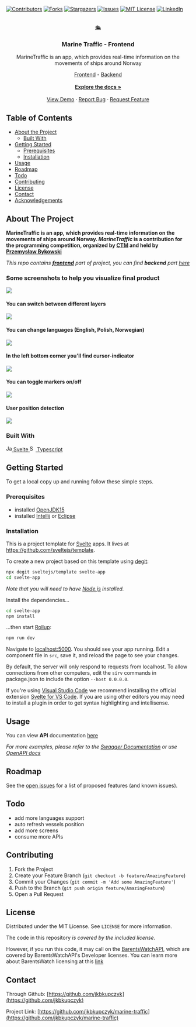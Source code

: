 <!-- PROJECT SHIELDS -->
[![Contributors][contributors-shield]][contributors-url]
[![Forks][forks-shield]][forks-url]
[![Stargazers][stars-shield]][stars-url]
[![Issues][issues-shield]][issues-url]
[![MIT License][license-shield]][license-url]
[![LinkedIn][linkedin-shield]][linkedin-url]



<!-- PROJECT LOGO -->
<br />
<div align="center">
  <a href="https://github.com/jkbkupczyk/marine-traffic">
    🛳
  </a>

  <h3 align="center">Marine Traffic - Frontend</h3>

  <p align="center">
    MarineTraffic is an app, which provides real-time information on the movements of ships around Norway
    <br />
    <div align="center" style="text-align: center">
        <a href="https://github.com/jkbkupczyk/marine-traffic">Frontend</a>
        -
        <a href="https://github.com/jkbkupczyk/marine-traffic-api">Backend</a>
    </div>
    <br />
    <a href="https://github.com/jkbkupczyk/marine-traffic"><strong>Explore the docs »</strong></a>
    <br />
    <br />
    <a href="">View Demo</a>
    ·
    <a href="https://github.com/jkbkupczyk/marine-traffic/issues">Report Bug</a>
    ·
    <a href="https://github.com/jkbkupczyk/marine-traffic/issues">Request Feature</a>
  </p>
</div>



## Table of Contents

* [About the Project](#about-the-project)
  * [Built With](#built-with)
* [Getting Started](#getting-started)
  * [Prerequisites](#prerequisites)
  * [Installation](#installation)
* [Usage](#usage)
* [Roadmap](#roadmap)
* [Todo](#todo)
* [Contributing](#contributing)
* [License](#license)
* [Contact](#contact)
* [Acknowledgements](#acknowledgements)


## About The Project

**MarineTraffic is an app, which provides real-time information on the movements of ships around Norway.
_MarineTraffic_ is a contribution for the programming competition, organized by [CTM](https://ctm.gdynia.pl/en/)
and held by [Przemysław Bykowski](https://bykowski.pl/)**

*This repo contains **[frontend](https://github.com/jkbkupczyk/marine-traffic)** part of project, you can find **backend** part [here](https://github.com/jkbkupczyk/marine-traffic-api)*

### Some screenshots to help you visualize final product

<a align="center" href="https://marine-traffic.netlify.app/">
    <img align="center" src="https://github.com/jkbkupczyk/marine-traffic/blob/master/gifs/app-presentation.gif"></img>
</a>

#### You can switch between different layers

<a align="center" href="https://marine-traffic.netlify.app/">
    <img align="center" src="https://github.com/jkbkupczyk/marine-traffic/blob/master/gifs/layers-sm.gif"></img>
</a>

#### You can change languages (English, Polish, Norwegian)

<a align="center" href="https://marine-traffic.netlify.app/">
    <img align="center" src="https://github.com/jkbkupczyk/marine-traffic/blob/master/gifs/lang.gif"></img>
</a>

#### In the left bottom corner you'll find cursor-indicator

<a align="center" href="https://marine-traffic.netlify.app/">
    <img align="center" src="https://github.com/jkbkupczyk/marine-traffic/blob/master/gifs/cursor-indicator.gif"></img>
</a>

#### You can toggle markers on/off

<a align="center" href="https://marine-traffic.netlify.app/">
    <img align="center" src="https://github.com/jkbkupczyk/marine-traffic/blob/master/gifs/toggle-markers.gif"></img>
</a>

#### User position detection

<a align="center" href="https://marine-traffic.netlify.app/">
    <img align="center" src="https://github.com/jkbkupczyk/marine-traffic/blob/master/gifs/position.png"></img>
</a>

### Built With

<a href="https://svelte.dev/">
    <img src="https://simpleicons.org/icons/svelte.svg" alt="Java logo" width="16" height="16">
    Svelte
</a>

<a href="https://www.typescriptlang.org/">
    <img src="https://simpleicons.org/icons/typescript.svg" alt="Svelte Logo" width="16" height="16">
    Typescript
</a>

<br />

<!-- GETTING STARTED -->
## Getting Started

To get a local copy up and running follow these simple steps.

### Prerequisites

* installed [OpenJDK15](https://openjdk.java.net/projects/jdk/15/)
* installed [Intellij](https://www.jetbrains.com/idea/) or [Eclipse](https://www.eclipse.org/)


### Installation

This is a project template for [Svelte](https://svelte.dev) apps. It lives at https://github.com/sveltejs/template.

To create a new project based on this template using [degit](https://github.com/Rich-Harris/degit):

```bash
npx degit sveltejs/template svelte-app
cd svelte-app
```

*Note that you will need to have [Node.js](https://nodejs.org) installed.*

Install the dependencies...

```bash
cd svelte-app
npm install
```

...then start [Rollup](https://rollupjs.org):

```bash
npm run dev
```

Navigate to [localhost:5000](http://localhost:5000). You should see your app running. Edit a component file in `src`, save it, and reload the page to see your changes.

By default, the server will only respond to requests from localhost. To allow connections from other computers, edit the `sirv` commands in package.json to include the option `--host 0.0.0.0`.

If you're using [Visual Studio Code](https://code.visualstudio.com/) we recommend installing the official extension [Svelte for VS Code](https://marketplace.visualstudio.com/items?itemName=svelte.svelte-vscode). If you are using other editors you may need to install a plugin in order to get syntax highlighting and intellisense.


<!-- USAGE EXAMPLES -->
## Usage

You can view **API** documentation [here](https://github.com/jkbkupczyk/marine-traffic/blob/master/DOC.md)

_For more examples, please refer to the [Swagger Documentation](https://marine-traffic.herokuapp.com/swagger) 
or use [OpenAPI docs](https://marine-traffic.herokuapp.com/api-docs)_


<!-- ROADMAP -->
## Roadmap


See the [open issues](https://github.com/jkbkupczyk/marine-traffic/issues) for a list of proposed features (and known issues).


<!-- TODO -->
## Todo

* add more languages support
* auto refresh vessels position
* add more screens
* consume more APIs

<!-- CONTRIBUTING -->
## Contributing


1. Fork the Project
2. Create your Feature Branch (`git checkout -b feature/AmazingFeature`)
3. Commit your Changes (`git commit -m 'Add some AmazingFeature'`)
4. Push to the Branch (`git push origin feature/AmazingFeature`)
5. Open a Pull Request


<!-- LICENSE -->
## License

Distributed under the MIT License. See `LICENSE` for more information.

The code in this repository _is covered by the included license_.

However, if you run this code, it may call on the [BarentsWatchAPI](https://www.barentswatch.no/bwapi/), which are covered by BarentsWatchAPI's Developer licenses. You can learn more about BarentsWatch licensing at this [link](https://www.barentswatch.no/en/about/open-data-via-barentswatch/)


<!-- CONTACT -->
## Contact
Through Github: [https://github.com/jkbkupczyk](https://github.com/jkbkupczyk)

Project Link: [https://github.com/jkbkupczyk/marine-traffic](https://github.com/jkbkupczyk/marine-traffic)


[contributors-shield]: https://img.shields.io/github/contributors/jkbkupczyk/marine-traffic.svg?style=flat-square
[contributors-url]: https://github.com/jkbkupczyk/repo/graphs/contributors
[forks-shield]: https://img.shields.io/github/forks/jkbkupczyk/marine-traffic.svg?style=flat-square
[forks-url]: https://github.com/jkbkupczyk/repo/network/members
[stars-shield]: https://img.shields.io/github/stars/jkbkupczyk/marine-traffic.svg?style=flat-square
[stars-url]: https://github.com/jkbkupczyk/repo/stargazers
[issues-shield]: https://img.shields.io/github/issues/jkbkupczyk/marine-traffic.svg?style=flat-square
[issues-url]: https://github.com/jkbkupczyk/repo/issues
[license-shield]: https://img.shields.io/github/license/jkbkupczyk/marine-traffic.svg?style=flat-square
[license-url]: https://github.com/jkbkupczyk/repo/blob/master/LICENSE.txt
[linkedin-shield]: https://img.shields.io/badge/-LinkedIn-black.svg?style=flat-square&logo=linkedin&colorB=555
[linkedin-url]: https://linkedin.com/in/jkbkupczyk
[product-screenshot]: images/screenshot.png

